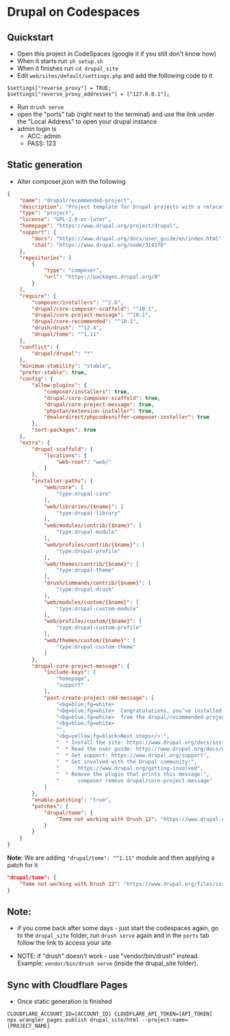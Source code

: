 # Drupal on Codespaces

## Quickstart
* Open this project in CodeSpaces (google it if you still don't know how)
* When it starts run `sh setup.sh`
* When it finishes run `cd drupal_site`
* Edit `web/sites/default/settings.php` and add the following code to it
```phpt
$settings["reverse_proxy"] = TRUE;
$settings["reverse_proxy_addresses"] = ["127.0.0.1"];
```
* Run `drush serve`
* open the "ports" tab (right next to the terminal) and use the link under the "Local Address" to open your drupal instance
* admin login is
  * ACC: admin
  * PASS: 123

## Static generation
* Alter composer.json with the following
```json
{
    "name": "drupal/recommended-project",
    "description": "Project template for Drupal projects with a relocated document root",
    "type": "project",
    "license": "GPL-2.0-or-later",
    "homepage": "https://www.drupal.org/project/drupal",
    "support": {
        "docs": "https://www.drupal.org/docs/user_guide/en/index.html",
        "chat": "https://www.drupal.org/node/314178"
    },
    "repositories": [
        {
            "type": "composer",
            "url": "https://packages.drupal.org/8"
        }
    ],
    "require": {
        "composer/installers": "^2.0",
        "drupal/core-composer-scaffold": "^10.1",
        "drupal/core-project-message": "^10.1",
        "drupal/core-recommended": "^10.1",
        "drush/drush": "^12.4",
        "drupal/tome": "^1.11"
    },
    "conflict": {
        "drupal/drupal": "*"
    },
    "minimum-stability": "stable",
    "prefer-stable": true,
    "config": {
        "allow-plugins": {
            "composer/installers": true,
            "drupal/core-composer-scaffold": true,
            "drupal/core-project-message": true,
            "phpstan/extension-installer": true,
            "dealerdirect/phpcodesniffer-composer-installer": true
        },
        "sort-packages": true
    },
    "extra": {
        "drupal-scaffold": {
            "locations": {
                "web-root": "web/"
            }
        },
        "installer-paths": {
            "web/core": [
                "type:drupal-core"
            ],
            "web/libraries/{$name}": [
                "type:drupal-library"
            ],
            "web/modules/contrib/{$name}": [
                "type:drupal-module"
            ],
            "web/profiles/contrib/{$name}": [
                "type:drupal-profile"
            ],
            "web/themes/contrib/{$name}": [
                "type:drupal-theme"
            ],
            "drush/Commands/contrib/{$name}": [
                "type:drupal-drush"
            ],
            "web/modules/custom/{$name}": [
                "type:drupal-custom-module"
            ],
            "web/profiles/custom/{$name}": [
                "type:drupal-custom-profile"
            ],
            "web/themes/custom/{$name}": [
                "type:drupal-custom-theme"
            ]
        },
        "drupal-core-project-message": {
            "include-keys": [
                "homepage",
                "support"
            ],
            "post-create-project-cmd-message": [
                "<bg=blue;fg=white>                                                         </>",
                "<bg=blue;fg=white>  Congratulations, you’ve installed the Drupal codebase  </>",
                "<bg=blue;fg=white>  from the drupal/recommended-project template!          </>",
                "<bg=blue;fg=white>                                                         </>",
                "",
                "<bg=yellow;fg=black>Next steps</>:",
                "  * Install the site: https://www.drupal.org/docs/installing-drupal",
                "  * Read the user guide: https://www.drupal.org/docs/user_guide/en/index.html",
                "  * Get support: https://www.drupal.org/support",
                "  * Get involved with the Drupal community:",
                "      https://www.drupal.org/getting-involved",
                "  * Remove the plugin that prints this message:",
                "      composer remove drupal/core-project-message"
            ]
        },
        "enable-patching": "true",
        "patches": {
            "drupal/tome": {
                "Tome not working with Drush 12": "https://www.drupal.org/files/issues/2023-08-02/tome_drush12-support.patch"
            }
        }
    }
}
```
**Note**: We are adding `"drupal/tome": "^1.11"` module and then applying a patch for it 
```json
"drupal/tome": {
    "Tome not working with Drush 12": "https://www.drupal.org/files/issues/2023-08-02/tome_drush12-support.patch"
}
```
## Note:
* if you come back after some days - just start the codespaces again, go to the `drupal_site` folder, run `drush serve` again and in the `ports` tab follow the link to access your site 

* NOTE: if "drush" doesn't work - use "vendor/bin/drush" instead. Example: `vendor/bin/drush serve` (inside the drupal_site folder).

## Sync with Cloudflare Pages
* Once static generation is finished
```phpt
CLOUDFLARE_ACCOUNT_ID=[ACCOUNT_ID] CLOUDFLARE_API_TOKEN=[API_TOKEN] npx wrangler pages publish drupal_site/html --project-name=[PROJECT_NAME]
```
